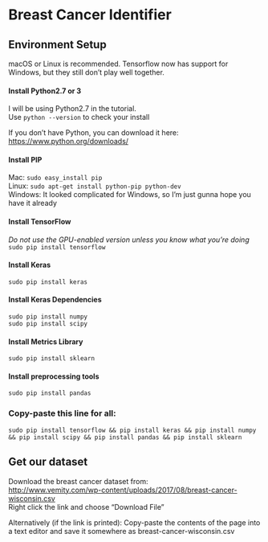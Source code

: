 # Breast Cancer Identifier

## Environment Setup
macOS or Linux is recommended. Tensorflow now has support for Windows, but they still don’t play well together.

#### Install Python2.7 or 3

I will be using Python2.7 in the tutorial.<br />
Use `python --version` to check your install

If you don’t have Python, you can download it here: https://www.python.org/downloads/

#### Install PIP
Mac: `sudo easy_install pip`<br />
Linux: `sudo apt-get install python-pip python-dev`<br />
Windows: It looked complicated for Windows, so I’m just gunna hope you have it already

#### Install TensorFlow
*Do not use the GPU-enabled version unless you know what you’re doing*<br />
`sudo pip install tensorflow`

#### Install Keras
`sudo pip install keras`

#### Install Keras Dependencies
`sudo pip install numpy`<br />
`sudo pip install scipy`

#### Install Metrics Library
`sudo pip install sklearn`

#### Install preprocessing tools
`sudo pip install pandas`

### Copy-paste this line for all:
`sudo pip install tensorflow && pip install keras && pip install numpy && pip install scipy && pip install pandas && pip install sklearn`

## Get our dataset
Download the breast cancer dataset from:<br />
http://www.vemity.com/wp-content/uploads/2017/08/breast-cancer-wisconsin.csv<br />
Right click the link and choose “Download File”

Alternatively (if the link is printed): Copy-paste the contents of the page into a text editor and save it somewhere as breast-cancer-wisconsin.csv
